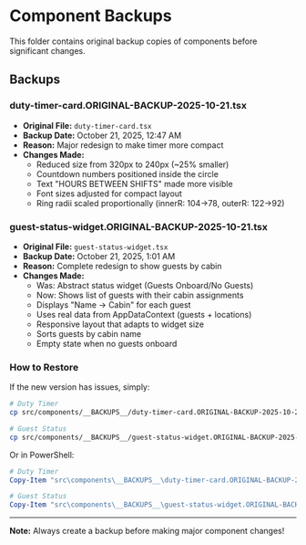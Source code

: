 # Component Backups

This folder contains original backup copies of components before significant changes.

## Backups

### duty-timer-card.ORIGINAL-BACKUP-2025-10-21.tsx
- **Original File:** `duty-timer-card.tsx`
- **Backup Date:** October 21, 2025, 12:47 AM
- **Reason:** Major redesign to make timer more compact
- **Changes Made:**
  - Reduced size from 320px to 240px (~25% smaller)
  - Countdown numbers positioned inside the circle
  - Text "HOURS BETWEEN SHIFTS" made more visible
  - Font sizes adjusted for compact layout
  - Ring radii scaled proportionally (innerR: 104→78, outerR: 122→92)

### guest-status-widget.ORIGINAL-BACKUP-2025-10-21.tsx
- **Original File:** `guest-status-widget.tsx`
- **Backup Date:** October 21, 2025, 1:01 AM
- **Reason:** Complete redesign to show guests by cabin
- **Changes Made:**
  - Was: Abstract status widget (Guests Onboard/No Guests)
  - Now: Shows list of guests with their cabin assignments
  - Displays "Name → Cabin" for each guest
  - Uses real data from AppDataContext (guests + locations)
  - Responsive layout that adapts to widget size
  - Sorts guests by cabin name
  - Empty state when no guests onboard

### How to Restore
If the new version has issues, simply:
```bash
# Duty Timer
cp src/components/__BACKUPS__/duty-timer-card.ORIGINAL-BACKUP-2025-10-21.tsx src/components/duty-timer-card.tsx

# Guest Status
cp src/components/__BACKUPS__/guest-status-widget.ORIGINAL-BACKUP-2025-10-21.tsx src/components/guest-status-widget.tsx
```

Or in PowerShell:
```powershell
# Duty Timer
Copy-Item "src\components\__BACKUPS__\duty-timer-card.ORIGINAL-BACKUP-2025-10-21.tsx" "src\components\duty-timer-card.tsx" -Force

# Guest Status
Copy-Item "src\components\__BACKUPS__\guest-status-widget.ORIGINAL-BACKUP-2025-10-21.tsx" "src\components\guest-status-widget.tsx" -Force
```

---

**Note:** Always create a backup before making major component changes!
